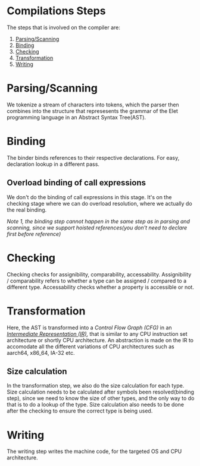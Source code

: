 Compilations Steps
====

The steps that is involved on the compiler are:

1. [Parsing/Scanning](#Parsing/Scanning)
1. [Binding](#Binding)
1. [Checking](#Checking)
1. [Transformation](#Transformation)
1. [Writing](#Writing)  

# Parsing/Scanning

We tokenize a stream of characters into tokens, which the parser then combines into the structure that represesents the grammar of the Elet programming language in an Abstract Syntax Tree(AST).


# Binding 

The binder binds references to their respective declarations. For easy, declaration lookup in a different pass.

## Overload binding of call expressions

We don't do the binding of call expressions in this stage. It's on the checking stage where we can do overload resolution, where we actually do the real binding.

_Note 1, the binding step cannot happen in the same step as in parsing and scanning, since we support hoisted references(you don't need to declare first before reference)_


# Checking

Checking checks for assignibility, comparability, accessability. Assignibility / comparability refers to whether a type can be assigned / compared to a different type. Accessability checks whether a property is accessible or not.


# Transformation 

Here, the AST is transformed into a _Control Flow Graph (CFG)_ in an [_Intermediate Representation (IR)_](ir.md), that is similar to any CPU instruction set architecture or shortly CPU architecture. An abstraction is made on the IR to accomodate all the different variations of CPU architectures such as aarch64, x86_64, IA-32 etc.

## Size calculation
In the transformation step, we also do the size calculation for each type. Size calculation needs to be calculated after symbols been resolved(binding step), since we need to know the size of other types, and the only way to do that is to do a lookup of the type. Size calculation also needs to be done after the checking to ensure the correct type is being used.


# Writing
The writing step writes the machine code, for the targeted OS and CPU architecture. 